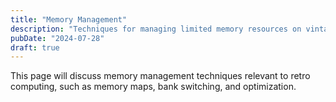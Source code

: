 ```yaml
---
title: "Memory Management"
description: "Techniques for managing limited memory resources on vintage computers."
pubDate: "2024-07-28"
draft: true
---
```


This page will discuss memory management techniques relevant to retro computing, such as memory maps, bank switching, and optimization. 